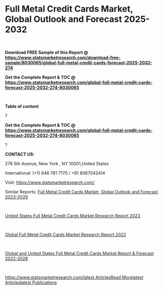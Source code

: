 <h1>Full Metal Credit Cards Market, Global Outlook and Forecast 2025-2032</h1><br/><p><strong>Download FREE Sample of this Report @ <a href="https://www.statsmarketresearch.com/download-free-sample/8030065/global-full-metal-credit-cards-forecast-2025-2032-274">https://www.statsmarketresearch.com/download-free-sample/8030065/global-full-metal-credit-cards-forecast-2025-2032-274</a></strong></p>
 
 
 
 <div><b>Get the Complete Report & TOC @ <a href="https://www.statsmarketresearch.com/global-full-metal-credit-cards-forecast-2025-2032-274-8030065">https://www.statsmarketresearch.com/global-full-metal-credit-cards-forecast-2025-2032-274-8030065</a></b></div>
 
 
 
 <p><br />
 
 <b>Table of content</b></p>
 
 
 
 <p>? </p>
 
 
 
 <div><b>Get the Complete Report & TOC @ <a href="https://www.statsmarketresearch.com/global-full-metal-credit-cards-forecast-2025-2032-274-8030065">https://www.statsmarketresearch.com/global-full-metal-credit-cards-forecast-2025-2032-274-8030065</a></b></div>
 
 
 
 <p>? </p>
 
 
 
 <p><b>CONTACT US:</b><br />
 
 276 5th Avenue, New York , NY 10001,United States<br />
 
 International: (+1) 646 781 7170 / +91 8087042414<br />
 
 Visit: <a href="https://www.statsmarketresearch.com/">https://www.statsmarketresearch.com/</a><br />
 
 Similar Reports: <a href="https://www.statsmarketresearch.com/global-full-metal-credit-cards-forecast-2025-2032-274-8030065">Full Metal Credit Cards Market, Global Outlook and Forecast 2023-2029</a><br />
 
 <br />
 
 <a href="https://www.statsmarketresearch.com/global-full-metal-credit-cards-forecast-2025-2032-274-8030065">United States Full Metal Credit Cards Market Research Report 2023</a><br />
 
 <br />
 
 <a href="https://www.statsmarketresearch.com/global-full-metal-credit-cards-forecast-2025-2032-274-8030065">Global Full Metal Credit Cards Market Research Report 2022</a><br />
 
 <br />
 
 <a href="https://www.statsmarketresearch.com/global-full-metal-credit-cards-forecast-2025-2032-274-8030065">Global and United States Full Metal Credit Cards Market Report & Forecast 2022-2028</a><br />
 
 <br />
 
 <a href="https://gyeongbokgung.com">https://www.statsmarketresearch.com/</a><a href="https://hallyeomaritime.com">latest Articles</a><a href="https://jingwansa.com">Read More</a><a href="https://nguoiviet.jp/">latest Articles</a><a href="https://www.intelmarketresearch.com/">latest Publications</a></p>